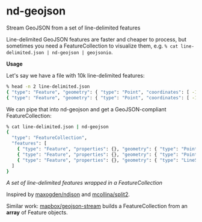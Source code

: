 # nd-geojson

Stream GeoJSON from a set of line-delimited features

Line-delimited GeoJSON features are faster and cheaper to process, but sometimes you need a FeatureCollection to visualize them, e.g. `% cat line-delimited.json | nd-geojson | geojsonio`.

**Usage**

Let's say we have a file with 10k line-delimited features:

```bash
% head -n 2 line-delimited.json
{ "type": "Feature", "geometry": { "type": "Point", "coordinates": [ -115.44, 32.62 ] } }
{ "type": "Feature", "geometry": { "type": "Point", "coordinates": [ -115.45, 32.63 ] } }
```

We can pipe that into nd-geojson and get a GeoJSON-compliant FeatureCollection:

```bash
% cat line-delimited.json | nd-geojson
{
  "type": "FeatureCollection",
  "features": [
    { "type": "Feature", "properties": {}, "geometry": { "type": "Point", "coordinates": [ -115.44, 32.62 ] } },
    { "type": "Feature", "properties": {}, "geometry": { "type": "Point", "coordinates": [ -115.45, 32.63 ] } },
    { "type": "Feature", "properties": {}, "geometry": { "type": "LineString", "coordinates": [ [0, 0], [0, 0], [0, 0], [0, 0] ] } }
  ]
}
```
_A set of line-delimited features wrapped in a FeatureCollection_

Inspired by [maxogden/ndjson](https://github.com/maxogden/ndjson) and [mcollina/split2](https://github.com/mcollina/split2).

Similar work: [mapbox/geojson-stream](https://github.com/mapbox/geojson-stream) builds a FeatureCollection from an **array** of Feature objects.
